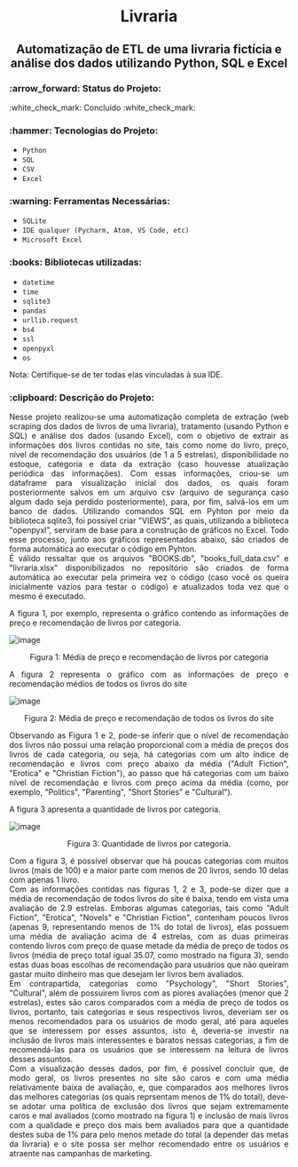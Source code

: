 <h1 align="center"> Livraria </h1>

<h2 align="center"> Automatização de ETL de uma livraria fictícia e análise dos dados utilizando Python, SQL e Excel </h2>

<h3> :arrow_forward: Status do Projeto: </h3> :white_check_mark: Concluído :white_check_mark: 

<h3> :hammer: Tecnologias do Projeto: </h3>

- `Python`
- `SQL`
- `CSV`
- `Excel`

<h3>:warning: Ferramentas Necessárias: </h3>

- `SQLite`
- `IDE qualquer (Pycharm, Atom, VS Code, etc)`
- `Microsoft Excel`

<h3>:books: Bibliotecas utilizadas: </h3>

- `datetime`
- `time`
- `sqlite3`
- `pandas`
- `urllib.request`
- `bs4`
- `ssl`
- `openpyxl`
- `os`

<p align="justify"> Nota: Certifique-se de ter todas elas vinculadas à sua IDE. </p>

<h3>:clipboard: Descrição do Projeto: </h3>

<p align="justify">
Nesse projeto realizou-se uma automatização completa de extração (web scraping dos dados de livros de uma livraria), tratamento (usando Python e SQL) e análise dos dados (usando Excel), com o objetivo de extrair as informações dos livros contidas no site, tais como nome do livro, preço, nível de recomendação dos usuários (de 1 a 5 estrelas), disponibilidade no estoque, categoria e data da extração (caso houvesse atualização periódica das informações). Com essas informações, criou-se um dataframe para visualização inicial dos dados, os quais foram posteriormente salvos em um arquivo csv (arquivo de segurança caso algum dado seja perdido posteriormente), para, por fim, salvá-los em um banco de dados. Utilizando comandos SQL em Pyhton por meio da biblioteca sqlite3, foi possível criar "VIEWS", as quais, utilizando a biblioteca "openpyxl", serviram de base para a construção de gráficos no Excel. Todo esse processo, junto aos gráficos representados abaixo, são criados de forma automática ao executar o código em Pyhton. 
<br>
É válido ressaltar que os arquivos "BOOKS.db", "books_full_data.csv" e "livraria.xlsx" disponibilizados no repositório são criados de forma automática ao executar pela primeira vez o código (caso você os queira inicialmente vazios para testar o código) e atualizados toda vez que o mesmo é executado.
</p>
<p align="justify">
A figura 1, por exemplo, representa o gráfico contendo as informações de preço e recomendação de livros por categoria.
</p>

![image](https://user-images.githubusercontent.com/119316984/205152197-33195d4c-1076-4c93-8e39-b7619a740871.png)

<p align="center">
Figura 1: Média de preço e recomendação de livros por categoria
</p>

<p align="justify">
A figura 2 representa o gráfico com as informações de preço e recomendação médios de todos os livros do site
</p>

![image](https://user-images.githubusercontent.com/119316984/205154828-6dfd48cd-e3d6-49bf-9262-2fbc4b28cb60.png)

<p align="center">
Figura 2: Média de preço e recomendação de todos os livros do site
</p>

<p align="justify">
Observando as Figura 1 e 2, pode-se inferir que o nível de recomendação dos livros não possui uma relação proporcional com a média de preços dos livros de cada categoria, ou seja, há categorias com um alto índice de recomendação e livros com preço abaixo da média ("Adult Fiction", "Erotica" e "Christian Fiction"), ao passo que há categorias com um baixo nível de recomendação e livros com preço acima da média (como, por exemplo, "Politics", "Parenting", "Short Stories" e "Cultural").
</p>

<p align="justify">
A figura 3 apresenta a quantidade de livros por categoria.
</p>

![image](https://user-images.githubusercontent.com/119316984/205155988-fb54bd52-695a-44ff-8ec6-5abed50e449b.png)

<p align="center">
Figura 3: Quantidade de livros por categoria. 
</p>

<p align="justify">
Com a figura 3, é possível observar que há poucas categorias com muitos livros (mais de 100) e a maior parte com menos de 20 livros, sendo 10 delas com apenas 1 livro.
<br>
Com as informações contidas nas figuras 1, 2 e 3, pode-se dizer que a média de recomendação de todos livros do site é baixa, tendo em vista uma avaliação de 2.9 estrelas. Emboras algumas categorias, tais como "Adult Fiction", "Erotica", "Novels" e "Christian Fiction", contenham poucos livros (apenas 9, representando menos de 1% do total de livros), elas possuem uma média de avaliação acima de 4 estrelas, com as duas primeiras contendo livros com preço de quase metade da média de preço de todos os livros (média de preço total igual 35.07, como mostrado na figura 3), sendo estas duas boas escolhas de recomendação para usuários que não queiram gastar muito dinheiro mas que desejam ler livros bem avaliados. 
<br>
Em contrapartida, categorias como "Psychology", "Short Stories", "Cultural", além de possuirem livros com as piores avaliações (menor que 2 estrelas), estes são caros comparados com a média de preço de todos os livros, portanto, tais categorias e seus respectivos livros, deveriam ser os menos recomendados para os usuários de modo geral, até para aqueles que se interessem por esses assuntos, isto é, deveria-se investir na inclusão de livros mais interessentes e baratos nessas categorias, a fim de recomendá-las para os usuários que se interessem na leitura de livros desses assuntos.
<br>
Com a visualização desses dados, por fim, é possível concluir que, de modo geral, os livros presentes no site são caros e com uma média relativamente baixa de avaliação, e, que comparados aos melhores livros das melhores categorias (os quais reprsentam menos de 1% do total), deve-se adotar uma política de exclusão dos livros que sejam extremamente caros e mal avaliados (como mostrado na figura 1) e inclusão de mais livros com a qualidade e preço dos mais bem avaliados para que a quantidade destes suba de 1% para pelo menos metade do total (a depender das metas da livraria) e o site possa ser melhor recomendado entre os usuários e atraente nas campanhas de marketing.
</p>
